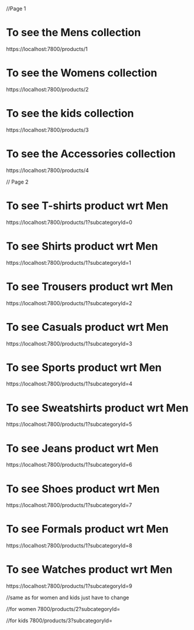 //Page 1

# To see the Mens collection

https://localhost:7800/products/1

# To see the Womens collection

https://localhost:7800/products/2

# To see the kids collection

https://localhost:7800/products/3

# To see the Accessories collection

https://localhost:7800/products/4


// Page 2

# To see T-shirts product wrt Men
https://localhost:7800/products/1?subcategoryId=0
# To see Shirts product wrt Men
https://localhost:7800/products/1?subcategoryId=1
# To see Trousers product wrt Men
https://localhost:7800/products/1?subcategoryId=2
# To see Casuals product wrt Men
https://localhost:7800/products/1?subcategoryId=3
# To see Sports product wrt Men
https://localhost:7800/products/1?subcategoryId=4
# To see Sweatshirts product wrt Men
https://localhost:7800/products/1?subcategoryId=5
# To see Jeans product wrt Men
https://localhost:7800/products/1?subcategoryId=6
# To see Shoes product wrt Men
https://localhost:7800/products/1?subcategoryId=7
# To see Formals product wrt Men
https://localhost:7800/products/1?subcategoryId=8
# To see Watches product wrt Men
https://localhost:7800/products/1?subcategoryId=9

//same as for women and kids just have to change

//for women  7800/products/2?subcategoryId=

//for kids  7800/products/3?subcategoryId=

